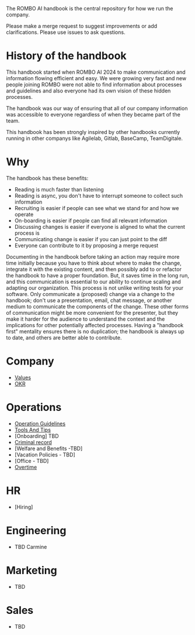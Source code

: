 

The ROMBO AI handbook is the central repository for how we run the company.

Please make a merge request to suggest improvements or add clarifications. Please use issues to ask questions.

# History of the handbook

This handbook started when ROMBO AI 2024 to make communication and information flowing efficient and easy. We were growing very fast and new people joining ROMBO were not able to find information about processes and guidelines and also everyone had its own vision of these hidden processes. 

The handbook was our way of ensuring that all of our company information was accessible to everyone regardless of when they became part of the team. 

This handbook has been strongly inspired by other handbooks currently running in other companys like Agilelab, Gitlab, BaseCamp, TeamDigitale. 

# Why

The handbook has these benefits: 

*   Reading is much faster than listening
*   Reading is async, you don't have to interrupt someone to collect such information
*   Recruiting is easier if people can see what we stand for and how we operate
*   On-boarding is easier if people can find all relevant information
*   Discussing changes is easier if everyone is aligned to what the current process is
*   Communicating change is easier if you can just point to the diff
*   Everyone can contribute to it by proposing a merge request

Documenting in the handbook before taking an action may require more time initially because you have to think about where to make the change, integrate it with the existing content, and then possibly add to or refactor the handbook to have a proper foundation. But, it saves time in the long run, and this communication is essential to our ability to continue scaling and adapting our organization.
This process is not unlike writing tests for your software. Only communicate a (proposed) change via a change to the handbook; don't use a presentation, email, chat message, or another medium to communicate the components of the change. These other forms of communication might be more convenient for the presenter, but they make it harder for the audience to understand the context and the implications for other potentially affected processes.
Having a "handbook first" mentality ensures there is no duplication; the handbook is always up to date, and others are better able to contribute.

# Company

*   [Values](docs/Values.md) 
*   [OKR](docs/OKR.md) 

# Operations

*   [Operation Guidelines](docs/OperationsGuidelines.md)
*   [Tools And Tips](docs/ToolsAndTips.md)
*   [Onboarding] TBD
*   [Criminal record](docs/CriminalRecord.md)
*   [Welfare and Benefits -TBD]
*   [Vacation Policies - TBD]
*   [Office - TBD]
*   [Overtime](docs/Overtime.md)


 # HR

 *   [Hiring]

 # Engineering

 *   TBD Carmine

 # Marketing

*   TBD

 # Sales

*   TBD




